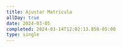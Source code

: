```yaml
---
title: Ajustar Matrícula
allDay: true
date: 2024-03-05
completed: 2024-03-14T12:02:13.858-05:00
type: single
---
```

